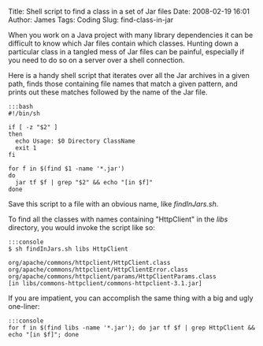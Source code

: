 Title: Shell script to find a class in a set of Jar files
Date: 2008-02-19 16:01
Author: James
Tags: Coding
Slug: find-class-in-jar

When you work on a Java project with many library dependencies it can be
difficult to know which Jar files contain which classes. Hunting down a
particular class in a tangled mess of Jar files can be painful,
especially if you need to do so on a server over a shell connection.

Here is a handy shell script that iterates over all the Jar archives in
a given path, finds those containing file names that match a given
pattern, and prints out these matches followed by the name of the Jar
file.

    :::bash
    #!/bin/sh

    if [ -z "$2" ]
    then
      echo Usage: $0 Directory ClassName
      exit 1
    fi

    for f in $(find $1 -name '*.jar')
    do
      jar tf $f | grep "$2" && echo "[in $f]"
    done

Save this script to a file with an obvious name, like *findInJars.sh*.

To find all the classes with names containing "HttpClient" in the *libs*
directory, you would invoke the script like so:

    :::console
    $ sh findInJars.sh libs HttpClient

    org/apache/commons/httpclient/HttpClient.class
    org/apache/commons/httpclient/HttpClientError.class
    org/apache/commons/httpclient/params/HttpClientParams.class
    [in libs/commons-httpclient/commons-httpclient-3.1.jar]

If you are impatient, you can accomplish the same thing with a big and
ugly one-liner:

    :::console
    for f in $(find libs -name '*.jar'); do jar tf $f | grep HttpClient && echo "[in $f]"; done

